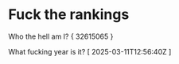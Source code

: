 # Fuck the rankings

Who the hell am I?
{ 32615065 }

What fucking year is it?
[ 2025-03-11T12:56:40Z ]

